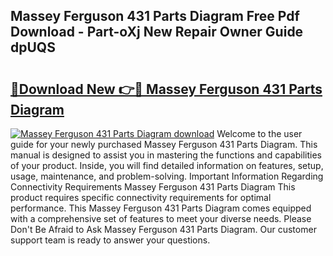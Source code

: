 ## Massey Ferguson 431 Parts Diagram Free Pdf Download - Part-oXj New Repair Owner Guide dpUQS

# <h2><a href="http://dfunamj.blite.top/?on=Massey+Ferguson+431+Parts+Diagram">🔗Download New 👉🔴 Massey Ferguson 431 Parts Diagram</a></h2>

[![Massey Ferguson 431 Parts Diagram download](https://i.imgur.com/lujVjoI.png)](http://dfunamj.blite.top/?on=Massey+Ferguson+431+Parts+Diagram)
Welcome to the user guide for your newly purchased Massey Ferguson 431 Parts Diagram. This manual is designed to assist you in mastering the functions and capabilities of your product. Inside, you will find detailed information on features, setup, usage, maintenance, and problem-solving. Important Information Regarding Connectivity Requirements Massey Ferguson 431 Parts Diagram This product requires specific connectivity requirements for optimal performance. This Massey Ferguson 431 Parts Diagram comes equipped with a comprehensive set of features to meet your diverse needs. Please Don't Be Afraid to Ask Massey Ferguson 431 Parts Diagram. Our customer support team is ready to answer your questions.
